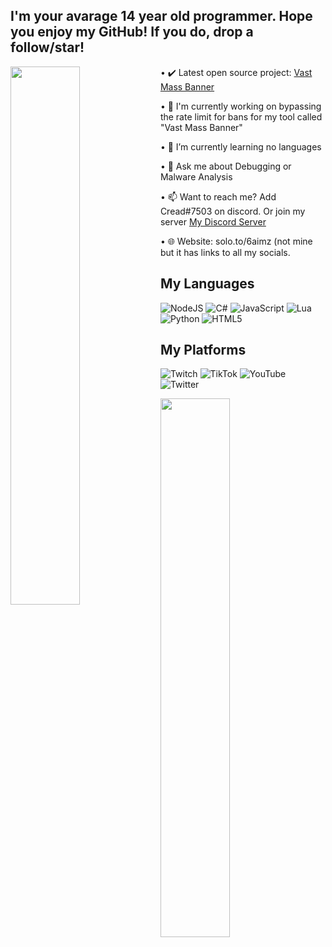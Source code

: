 
## I'm your avarage 14 year old programmer. Hope you enjoy my GitHub! If you do, drop a follow/star!

<img align="left" width="47%" src="https://github-readme-stats.vercel.app/api?username=vDiming&theme=radical" />

• ✔️ Latest open source project: [Vast Mass Banner](https://github.com/vDiming/Vast-Mass-Ban)

• 🔭 I'm currently working on bypassing the rate limit for bans for my tool called "Vast Mass Banner"

• 🌱 I’m currently learning no languages

• 💬 Ask me about Debugging or Malware Analysis

• 📫 Want to reach me? Add Cread#7503 on discord. Or join my server [My Discord Server](https://discord.gg/GZBSbergNg)

• 🌐 Website: solo.to/6aimz (not mine but it has links to all my socials.




## My Languages
![NodeJS](https://img.shields.io/badge/node.js-6DA55F?style=for-the-badge&logo=node.js&logoColor=white) ![C#](https://img.shields.io/badge/c%23-%23239120.svg?style=for-the-badge&logo=c-sharp&logoColor=white) ![JavaScript](https://img.shields.io/badge/javascript-%23323330.svg?style=for-the-badge&logo=javascript&logoColor=%23F7DF1E) ![Lua](https://img.shields.io/badge/lua-%232C2D72.svg?style=for-the-badge&logo=lua&logoColor=white) ![Python](https://img.shields.io/badge/python-3670A0?style=for-the-badge&logo=python&logoColor=ffdd54) ![HTML5](https://img.shields.io/badge/html5-%23E34F26.svg?style=for-the-badge&logo=html5&logoColor=white)

## My Platforms 
![Twitch](https://img.shields.io/badge/Twitch-%239146FF.svg?style=for-the-badge&logo=Twitch&logoColor=white) 	![TikTok](https://img.shields.io/badge/TikTok-%23000000.svg?style=for-the-badge&logo=TikTok&logoColor=white) ![YouTube](https://img.shields.io/badge/YouTube-%23FF0000.svg?style=for-the-badge&logo=YouTube&logoColor=white) ![Twitter](https://img.shields.io/badge/Twitter-%231DA1F2.svg?style=for-the-badge&logo=Twitter&logoColor=white)

 <img align="left" width="47%" src="https://github-readme-stats.vercel.app/api/top-langs/?username=vDiming&layout=compact" />




